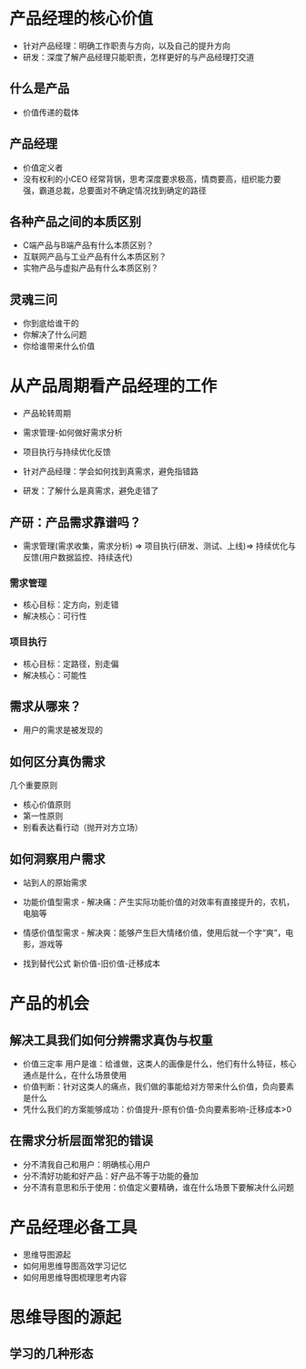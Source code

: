 # 产品经理的核心价值
- 针对产品经理：明确工作职责与方向，以及自己的提升方向
- 研发：深度了解产品经理只能职责，怎样更好的与产品经理打交道

## 什么是产品
 - 价值传递的载体
## 产品经理
 - 价值定义者
  - 没有权利的小CEO
   经常背锅，思考深度要求极高，情商要高，组织能力要强，霸道总裁，总要面对不确定情况找到确定的路径
## 各种产品之间的本质区别
- C端产品与B端产品有什么本质区别？
- 互联网产品与工业产品有什么本质区别？
- 实物产品与虚拟产品有什么本质区别？

## 灵魂三问
- 你到底给谁干的
- 你解决了什么问题
- 你给谁带来什么价值

# 从产品周期看产品经理的工作
- 产品轮转周期
- 需求管理-如何做好需求分析
- 项目执行与持续优化反馈

- 针对产品经理：学会如何找到真需求，避免指错路
- 研发：了解什么是真需求，避免走错了

## 产研：产品需求靠谱吗？
- 需求管理(需求收集，需求分析) => 项目执行(研发、测试、上线)=> 持续优化与反馈(用户数据监控、持续迭代)

### 需求管理
- 核心目标：定方向，别走错
- 解决核心：可行性
### 项目执行
- 核心目标：定路径，别走偏
- 解决核心：可能性

## 需求从哪来？
- 用户的需求是被发现的

## 如何区分真伪需求

几个重要原则
- 核心价值原则
- 第一性原则
- 别看表达看行动（抛开对方立场）

## 如何洞察用户需求

- 站到人的原始需求
- 功能价值型需求 - 解决痛：产生实际功能价值的对效率有直接提升的，农机，电脑等
- 情感价值型需求 - 解决爽：能够产生巨大情绪价值，使用后就一个字“爽”，电影，游戏等

- 找到替代公式
 新价值-旧价值-迁移成本

 # 产品的机会

## 解决工具我们如何分辨需求真伪与权重
- 价值三定率
 用户是谁：给谁做，这类人的画像是什么，他们有什么特征，核心通点是什么，在什么场景使用
- 价值判断：针对这类人的痛点，我们做的事能给对方带来什么价值，负向要素是什么
- 凭什么我们的方案能够成功：价值提升-原有价值-负向要素影响-迁移成本>0

## 在需求分析层面常犯的错误
- 分不清我自己和用户：明确核心用户
- 分不清好功能和好产品：好产品不等于功能的叠加
- 分不清有意思和乐于使用：价值定义要精确，谁在什么场景下要解决什么问题

# 产品经理必备工具
- 思维导图源起
- 如何用思维导图高效学习记忆
- 如何用思维导图梳理思考内容

# 思维导图的源起

## 学习的几种形态
